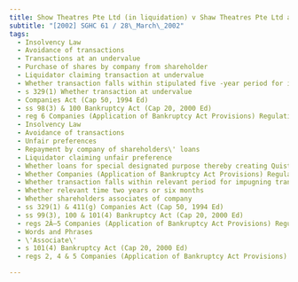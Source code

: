 ```yaml
---
title: Show Theatres Pte Ltd (in liquidation) v Shaw Theatres Pte Ltd and another application 
subtitle: "[2002] SGHC 61 / 28\_March\_2002"
tags:
  - Insolvency Law
  - Avoidance of transactions
  - Transactions at an undervalue
  - Purchase of shares by company from shareholder
  - Liquidator claiming transaction at undervalue
  - Whether transaction falls within stipulated five -year period for impugning transactions at undervalue
  - s 329(1) Whether transaction at undervalue
  - Companies Act (Cap 50, 1994 Ed)
  - ss 98(3) & 100 Bankruptcy Act (Cap 20, 2000 Ed)
  - reg 6 Companies (Application of Bankruptcy Act Provisions) Regulations (Cap 50, Rg 3, 1996 Ed)
  - Insolvency Law
  - Avoidance of transactions
  - Unfair preferences
  - Repayment by company of shareholders\' loans
  - Liquidator claiming unfair preference
  - Whether loans for special designated purpose thereby creating Quistclose trust
  - Whether Companies (Application of Bankruptcy Act Provisions) Regulations ultra vires Bankruptcy Act
  - Whether transaction falls within relevant period for impugning transactions on basis of unfair preference
  - Whether relevant time two years or six months
  - Whether shareholders associates of company
  - ss 329(1) & 411(g) Companies Act (Cap 50, 1994 Ed)
  - ss 99(3), 100 & 101(4) Bankruptcy Act (Cap 20, 2000 Ed)
  - regs 2Â–5 Companies (Application of Bankruptcy Act Provisions) Regulations (Cap 50, Rg 3, 1996 Ed)
  - Words and Phrases
  - \'Associate\'
  - s 101(4) Bankruptcy Act (Cap 20, 2000 Ed)
  - regs 2, 4 & 5 Companies (Application of Bankruptcy Act Provisions) Regulations (Cap 50, Rg 3, 1996 Ed)

---
```


